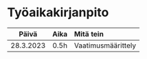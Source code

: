 # Työaikakirjanpito
| Päivä | Aika | Mitä tein |
| :---: | :---: | :--- |
| 28.3.2023 | 0.5h | Vaatimusmäärittely |
